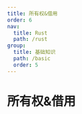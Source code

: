 ```yaml
---
title: 所有权&借用
order: 6
nav:
  title: Rust
  path: /rust
group:
  title: 基础知识
  path: /basic
  order: 5
---
```


# 所有权&借用
